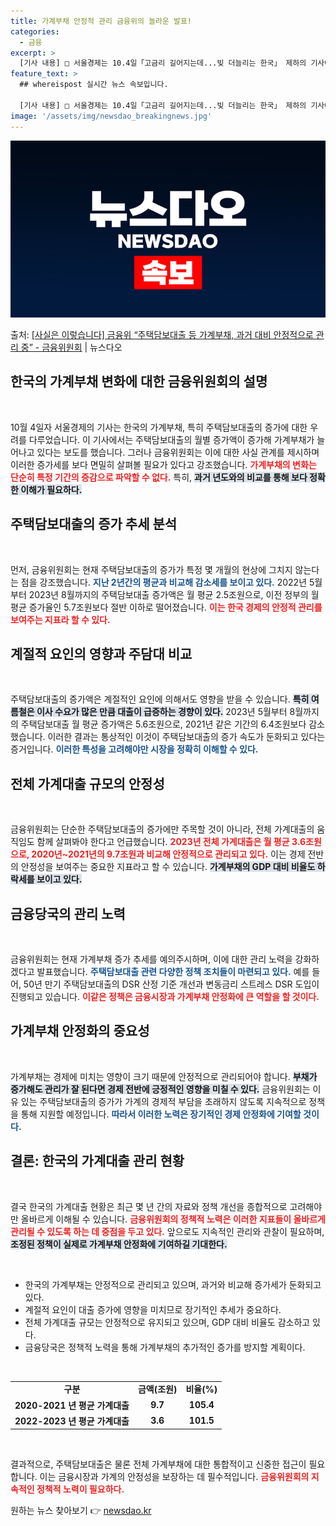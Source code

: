 ```yaml
---
title: 가계부채 안정적 관리 금융위의 놀라운 발표!
categories:
  - 금융
excerpt: >
  [기사 내용] □ 서울경제는 10.4일「고금리 길어지는데...빚 더늘리는 한국」 제하의 기사에서, 올 들어 …
feature_text: >
  ## whereispost 실시간 뉴스 속보입니다.

  [기사 내용] □ 서울경제는 10.4일「고금리 길어지는데...빚 더늘리는 한국」 제하의 기사에서, 올 들어 …
image: '/assets/img/newsdao_breakingnews.jpg'
---
```


![뉴스다오 속보](/assets/img/newsdao_breakingnews.jpg)

<p>출처: <a href="https://newsdao.kr/2070" rel="dofollow">[사실은 이렇습니다] 금융위 “주택담보대출 등 가계부채, 과거 대비 안정적으로 관리 중” - 금융위원회</a> | 뉴스다오</p>

<h2 data-ke-size="size26">한국의 가계부채 변화에 대한 금융위원회의 설명</h2>

<p data-ke-size="size16">&nbsp;</p>

10월 4일자 서울경제의 기사는 한국의 가계부채, 특히 주택담보대출의 증가에 대한 우려를 다루었습니다. 이 기사에서는 주택담보대출의 월별 증가액이 증가해 가계부채가 늘어나고 있다는 보도를 했습니다. 그러나 금융위원회는 이에 대한 사실 관계를 제시하며 이러한 증가세를 보다 면밀히 살펴볼 필요가 있다고 강조했습니다. <b><span style="color: #ee2323;">가계부채의 변화는 단순히 특정 기간의 증감으로 파악할 수 없다.</span></b> 특히, <b><span style="background-color: #21538527;">과거 년도와의 비교를 통해 보다 정확한 이해가 필요하다.</span></b> 

<h2 data-ke-size="size26">주택담보대출의 증가 추세 분석</h2>

<p data-ke-size="size16">&nbsp;</p>

먼저, 금융위원회는 현재 주택담보대출의 증가가 특정 몇 개월의 현상에 그치지 않는다는 점을 강조했습니다. <b><span style="color: #1a5490;">지난 2년간의 평균과 비교해 감소세를 보이고 있다.</span></b> 2022년 5월부터 2023년 8월까지의 주택담보대출 증가액은 월 평균 2.5조원으로, 이전 정부의 월 평균 증가율인 5.7조원보다 절반 이하로 떨어졌습니다. <b><span style="color: #ee2323;">이는 한국 경제의 안정적 관리를 보여주는 지표라 할 수 있다.</span></b> 

<h2 data-ke-size="size26">계절적 요인의 영향과 주담대 비교</h2>

<p data-ke-size="size16">&nbsp;</p>

주택담보대출의 증가액은 계절적인 요인에 의해서도 영향을 받을 수 있습니다. <b><span style="background-color: #21538527;">특히 여름철은 이사 수요가 많은 만큼 대출이 급증하는 경향이 있다.</span></b> 2023년 5월부터 8월까지의 주택담보대출 월 평균 증가액은 5.6조원으로, 2021년 같은 기간의 6.4조원보다 감소했습니다. 이러한 결과는 통상적인 이것이 주택담보대출의 증가 속도가 둔화되고 있다는 증거입니다. <b><span style="color: #1a5490;">이러한 특성을 고려해야만 시장을 정확히 이해할 수 있다.</span></b> 

<h2 data-ke-size="size26">전체 가계대출 규모의 안정성</h2>

<p data-ke-size="size16">&nbsp;</p>

금융위원회는 단순한 주택담보대출의 증가에만 주목할 것이 아니라, 전체 가계대출의 움직임도 함께 살펴봐야 한다고 언급했습니다. <b><span style="color: #ee2323;">2023년 전체 가계대출은 월 평균 3.6조원으로, 2020년~2021년의 9.7조원과 비교해 안정적으로 관리되고 있다.</span></b> 이는 경제 전반의 안정성을 보여주는 중요한 지표라고 할 수 있습니다. <b><span style="background-color: #21538527;">가계부채의 GDP 대비 비율도 하락세를 보이고 있다.</span></b> 

<h2 data-ke-size="size26">금융당국의 관리 노력</h2>

<p data-ke-size="size16">&nbsp;</p>

금융위원회는 현재 가계부채 증가 추세를 예의주시하며, 이에 대한 관리 노력을 강화하겠다고 발표했습니다. <b><span style="color: #1a5490;">주택담보대출 관련 다양한 정책 조치들이 마련되고 있다.</span></b> 예를 들어, 50년 만기 주택담보대출의 DSR 산정 기준 개선과 변동금리 스트레스 DSR 도입이 진행되고 있습니다. <b><span style="color: #ee2323;">이같은 정책은 금융시장과 가계부채 안정화에 큰 역할을 할 것이다.</span></b> 

<h2 data-ke-size="size26">가계부채 안정화의 중요성</h2>

<p data-ke-size="size16">&nbsp;</p>

가계부채는 경제에 미치는 영향이 크기 때문에 안정적으로 관리되어야 합니다. <b><span style="background-color: #21538527;">부채가 증가해도 관리가 잘 된다면 경제 전반에 긍정적인 영향을 미칠 수 있다.</span></b> 금융위원회는 이유 있는 주택담보대출의 증가가 가계의 경제적 부담을 초래하지 않도록 지속적으로 정책을 통해 지원할 예정입니다. <b><span style="color: #1a5490;">따라서 이러한 노력은 장기적인 경제 안정화에 기여할 것이다.</span></b> 

<h2 data-ke-size="size26">결론: 한국의 가계대출 관리 현황</h2>

<p data-ke-size="size16">&nbsp;</p>

결국 한국의 가계대출 현황은 최근 몇 년 간의 자료와 정책 개선을 종합적으로 고려해야만 올바르게 이해될 수 있습니다. <b><span style="color: #ee2323;">금융위원회의 정책적 노력은 이러한 지표들이 올바르게 관리될 수 있도록 하는 데 중점을 두고 있다.</span></b> 앞으로도 지속적인 관리와 관찰이 필요하며, <b><span style="background-color: #21538527;">조정된 정책이 실제로 가계부채 안정화에 기여하길 기대한다.</span></b> 

<p data-ke-size="size16">&nbsp;</p> 

<ul>
  <li>한국의 가계부채는 안정적으로 관리되고 있으며, 과거와 비교해 증가세가 둔화되고 있다.</li>
  <li>계절적 요인이 대출 증가에 영향을 미치므로 장기적인 추세가 중요하다.</li>
  <li>전체 가계대출 규모는 안정적으로 유지되고 있으며, GDP 대비 비율도 감소하고 있다.</li>
  <li>금융당국은 정책적 노력을 통해 가계부채의 추가적인 증가를 방지할 계획이다.</li>
</ul>

<p data-ke-size="size16">&nbsp;</p> 

<table style="width: 100%;">
  <tr>
    <td style="text-align: center; height: 17px;"><b>구분</b></td>
    <td style="text-align: center; height: 17px;"><b>금액(조원)</b></td>
    <td style="text-align: center; height: 17px;"><b>비율(%)</b></td>
  </tr>
  <tr>
    <td style="text-align: center; height: 17px;"><b>2020-2021 년 평균 가계대출</b></td>
    <td style="text-align: center; height: 17px;"><b>9.7</b></td>
    <td style="text-align: center; height: 17px;"><b>105.4</b></td>
  </tr>
  <tr>
    <td style="text-align: center; height: 17px;"><b>2022-2023 년 평균 가계대출</b></td>
    <td style="text-align: center; height: 17px;"><b>3.6</b></td>
    <td style="text-align: center; height: 17px;"><b>101.5</b></td>
  </tr>
</table>

<p data-ke-size="size16">&nbsp;</p> 

결과적으로, 주택담보대출은 물론 전체 가계부채에 대한 통합적이고 신중한 접근이 필요합니다. 이는 금융시장과 가계의 안정성을 보장하는 데 필수적입니다. <b><span style="color: #ee2323;">금융위원회의 지속적인 정책적 노력이 필요하다.</span></b> 

원하는 뉴스 찾아보기 👉 <a href="https://newsdao.kr" rel="dofollow">newsdao.kr</a>


